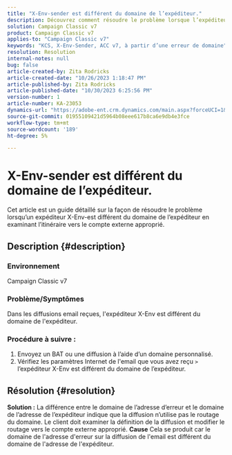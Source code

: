 ```yaml
---
title: "X-Env-sender est différent du domaine de l’expéditeur."
description: Découvrez comment résoudre le problème lorsque l’expéditeur X-Env est différent du domaine de l’expéditeur. Définissez le routage sur le compte externe approprié.
solution: Campaign Classic v7
product: Campaign Classic v7
applies-to: "Campaign Classic v7"
keywords: "KCS, X-Env-Sender, ACC v7, à partir d’une erreur de domaine"
resolution: Resolution
internal-notes: null
bug: false
article-created-by: Zita Rodricks
article-created-date: "10/26/2023 1:18:47 PM"
article-published-by: Zita Rodricks
article-published-date: "10/30/2023 6:25:56 PM"
version-number: 1
article-number: KA-23053
dynamics-url: "https://adobe-ent.crm.dynamics.com/main.aspx?forceUCI=1&pagetype=entityrecord&etn=knowledgearticle&id=d912882f-0274-ee11-9ae7-6045bd006b4b"
source-git-commit: 01955109421d5964b08eee617b8ca6e9db4e3fce
workflow-type: tm+mt
source-wordcount: '189'
ht-degree: 5%

---
```


# X-Env-sender est différent du domaine de l’expéditeur.


Cet article est un guide détaillé sur la façon de résoudre le problème lorsqu’un expéditeur X-Env-est différent du domaine de l’expéditeur en examinant l’itinéraire vers le compte externe approprié.



## Description {#description}


### <b>Environnement</b>

Campaign Classic v7



### <b>Problème/Symptômes</b>

Dans les diffusions email reçues, l&#39;expéditeur X-Env est différent du domaine de l&#39;expéditeur.

### <b>Procédure à suivre :</b>

1. Envoyez un BAT ou une diffusion à l’aide d’un domaine personnalisé.
2. Vérifiez les paramètres Internet de l&#39;email que vous avez reçu `>`  l’expéditeur X-Env est différent du domaine de l’expéditeur.



## Résolution {#resolution}

<b>Solution :</b>
La différence entre le domaine de l’adresse d’erreur et le domaine de l’adresse de l’expéditeur indique que la diffusion n’utilise pas le routage du domaine. Le client doit examiner la définition de la diffusion et modifier le routage vers le compte externe approprié.
<b>Cause</b>
Cela se produit car le domaine de l&#39;adresse d&#39;erreur sur la diffusion de l&#39;email est différent du domaine de l&#39;adresse de l&#39;expéditeur.
